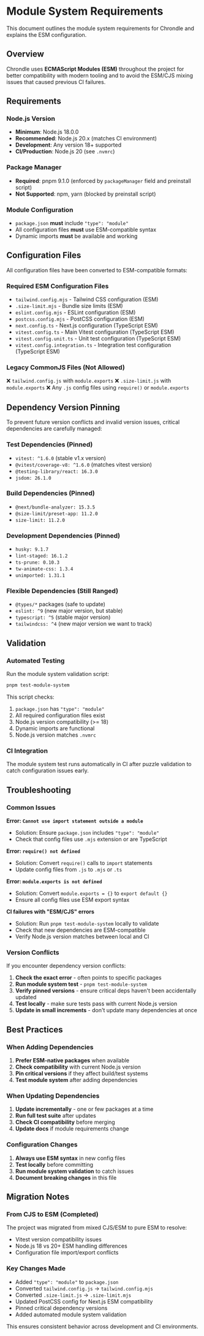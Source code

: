 # Module System Requirements

This document outlines the module system requirements for Chrondle and explains the ESM configuration.

## Overview

Chrondle uses **ECMAScript Modules (ESM)** throughout the project for better compatibility with modern tooling and to avoid the ESM/CJS mixing issues that caused previous CI failures.

## Requirements

### Node.js Version

- **Minimum**: Node.js 18.0.0
- **Recommended**: Node.js 20.x (matches CI environment)
- **Development**: Any version 18+ supported
- **CI/Production**: Node.js 20 (see `.nvmrc`)

### Package Manager

- **Required**: pnpm 9.1.0 (enforced by `packageManager` field and preinstall script)
- **Not Supported**: npm, yarn (blocked by preinstall script)

### Module Configuration

- `package.json` **must** include `"type": "module"`
- All configuration files **must** use ESM-compatible syntax
- Dynamic imports **must** be available and working

## Configuration Files

All configuration files have been converted to ESM-compatible formats:

### Required ESM Configuration Files

- `tailwind.config.mjs` - Tailwind CSS configuration (ESM)
- `.size-limit.mjs` - Bundle size limits (ESM)
- `eslint.config.mjs` - ESLint configuration (ESM)
- `postcss.config.mjs` - PostCSS configuration (ESM)
- `next.config.ts` - Next.js configuration (TypeScript ESM)
- `vitest.config.ts` - Main Vitest configuration (TypeScript ESM)
- `vitest.config.unit.ts` - Unit test configuration (TypeScript ESM)
- `vitest.config.integration.ts` - Integration test configuration (TypeScript ESM)

### Legacy CommonJS Files (Not Allowed)

❌ `tailwind.config.js` with `module.exports`
❌ `.size-limit.js` with `module.exports`
❌ Any `.js` config files using `require()` or `module.exports`

## Dependency Version Pinning

To prevent future version conflicts and invalid version issues, critical dependencies are carefully managed:

### Test Dependencies (Pinned)

- `vitest: ^1.6.0` (stable v1.x version)
- `@vitest/coverage-v8: ^1.6.0` (matches vitest version)
- `@testing-library/react: 16.3.0`
- `jsdom: 26.1.0`

### Build Dependencies (Pinned)

- `@next/bundle-analyzer: 15.3.5`
- `@size-limit/preset-app: 11.2.0`
- `size-limit: 11.2.0`

### Development Dependencies (Pinned)

- `husky: 9.1.7`
- `lint-staged: 16.1.2`
- `ts-prune: 0.10.3`
- `tw-animate-css: 1.3.4`
- `unimported: 1.31.1`

### Flexible Dependencies (Still Ranged)

- `@types/*` packages (safe to update)
- `eslint: ^9` (new major version, but stable)
- `typescript: ^5` (stable major version)
- `tailwindcss: ^4` (new major version we want to track)

## Validation

### Automated Testing

Run the module system validation script:

```bash
pnpm test-module-system
```

This script checks:

1. `package.json` has `"type": "module"`
2. All required configuration files exist
3. Node.js version compatibility (>= 18)
4. Dynamic imports are functional
5. Node.js version matches `.nvmrc`

### CI Integration

The module system test runs automatically in CI after puzzle validation to catch configuration issues early.

## Troubleshooting

### Common Issues

**Error: `Cannot use import statement outside a module`**

- Solution: Ensure `package.json` includes `"type": "module"`
- Check that config files use `.mjs` extension or are TypeScript

**Error: `require() not defined`**

- Solution: Convert `require()` calls to `import` statements
- Update config files from `.js` to `.mjs` or `.ts`

**Error: `module.exports is not defined`**

- Solution: Convert `module.exports = {}` to `export default {}`
- Ensure all config files use ESM export syntax

**CI failures with "ESM/CJS" errors**

- Solution: Run `pnpm test-module-system` locally to validate
- Check that new dependencies are ESM-compatible
- Verify Node.js version matches between local and CI

### Version Conflicts

If you encounter dependency version conflicts:

1. **Check the exact error** - often points to specific packages
2. **Run module system test** - `pnpm test-module-system`
3. **Verify pinned versions** - ensure critical deps haven't been accidentally updated
4. **Test locally** - make sure tests pass with current Node.js version
5. **Update in small increments** - don't update many dependencies at once

## Best Practices

### When Adding Dependencies

1. **Prefer ESM-native packages** when available
2. **Check compatibility** with current Node.js version
3. **Pin critical versions** if they affect build/test systems
4. **Test module system** after adding dependencies

### When Updating Dependencies

1. **Update incrementally** - one or few packages at a time
2. **Run full test suite** after updates
3. **Check CI compatibility** before merging
4. **Update docs** if module requirements change

### Configuration Changes

1. **Always use ESM syntax** in new config files
2. **Test locally** before committing
3. **Run module system validation** to catch issues
4. **Document breaking changes** in this file

## Migration Notes

### From CJS to ESM (Completed)

The project was migrated from mixed CJS/ESM to pure ESM to resolve:

- Vitest version compatibility issues
- Node.js 18 vs 20+ ESM handling differences
- Configuration file import/export conflicts

### Key Changes Made

- Added `"type": "module"` to `package.json`
- Converted `tailwind.config.js` → `tailwind.config.mjs`
- Converted `.size-limit.js` → `.size-limit.mjs`
- Updated PostCSS config for Next.js ESM compatibility
- Pinned critical dependency versions
- Added automated module system validation

This ensures consistent behavior across development and CI environments.
